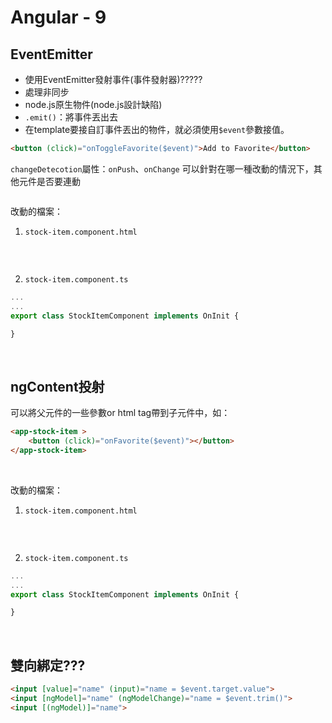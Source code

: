 # Angular - 9
## EventEmitter
* 使用EventEmitter發射事件(事件發射器)?????
* 處理非同步
* node.js原生物件(node.js設計缺陷)
* `.emit()`：將事件丟出去
* 在template要接自訂事件丟出的物件，就必須使用`$event`參數接值。
```html
<button (click)="onToggleFavorite($event)">Add to Favorite</button>
```

`changeDetecotion`屬性：`onPush`、`onChange`
可以針對在哪一種改動的情況下，其他元件是否要連動
```ts
```

改動的檔案：
1. `stock-item.component.html`
```html

```
<br/>

2. `stock-item.component.ts`
```ts
...
...
export class StockItemComponent implements OnInit {

}
```
<br/>

## ngContent投射
可以將父元件的一些參數or html tag帶到子元件中，如：
```html
<app-stock-item >
    <button (click)="onFavorite($event)"></button>
</app-stock-item>
```
<br/>

改動的檔案：
1. `stock-item.component.html`
```html
```
<br/>

2. `stock-item.component.ts`
```ts
...
...
export class StockItemComponent implements OnInit {

}
```
<br/>

## 雙向綁定???

```html
<input [value]="name" (input)="name = $event.target.value">
<input [ngModel]="name" (ngModelChange)="name = $event.trim()">
<input [(ngModel)]="name">
```